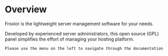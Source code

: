 # Overview

Froxlor is the lightweight server management software for your needs.

Developed by experienced server administrators, this open source (GPL) panel simplifies the effort of managing your hosting platform.

    Please use the menu on the left to navigate through the documentation
